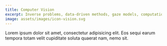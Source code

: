 ```yaml
---
title: Computer Vision
excerpt: Inverse problems, data-driven methods, gaze models, computational photography, multimodal learning
image: assets/images/icon-vision.svg
---
```


Lorem ipsum dolor sit amet, consectetur adipisicing elit. Eos sequi earum tempora totam velit cupiditate soluta quaerat nam, nemo sit.